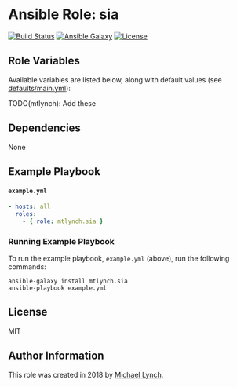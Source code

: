 # Ansible Role: sia

[![Build Status](https://travis-ci.org/mtlynch/ansible-role-sia.svg?branch=master)](https://travis-ci.org/mtlynch/ansible-role-sia)
[![Ansible Galaxy](https://img.shields.io/badge/ansible--galaxy-sia-blue.svg?style=flat-square)](https://galaxy.ansible.com/mtlynch/sia)
[![License](http://img.shields.io/:license-mit-blue.svg?style=flat-square)](LICENSE)

## Role Variables

Available variables are listed below, along with default values (see [defaults/main.yml](defaults/main.yml)):

TODO(mtlynch): Add these

## Dependencies

None

## Example Playbook

#### `example.yml`

```yaml
- hosts: all
  roles:
    - { role: mtlynch.sia }
```

### Running Example Playbook

To run the example playbook, `example.yml` (above), run the following commands:

```shell
ansible-galaxy install mtlynch.sia
ansible-playbook example.yml
```

## License

MIT

## Author Information

This role was created in 2018 by [Michael Lynch](https://mtlynch.io).
